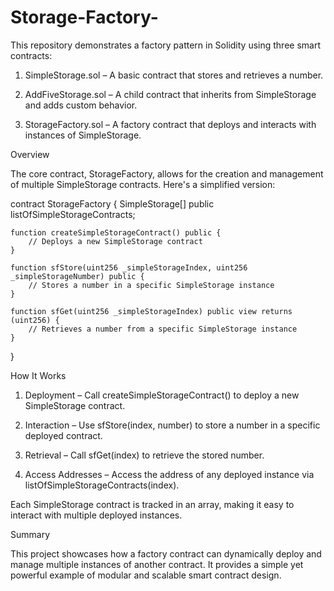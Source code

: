 # Storage-Factory-

This repository demonstrates a factory pattern in Solidity using three smart contracts:

1. SimpleStorage.sol – A basic contract that stores and retrieves a number.


2. AddFiveStorage.sol – A child contract that inherits from SimpleStorage and adds custom behavior.


3. StorageFactory.sol – A factory contract that deploys and interacts with instances of SimpleStorage.



Overview

The core contract, StorageFactory, allows for the creation and management of multiple SimpleStorage contracts. Here's a simplified version:

contract StorageFactory {
    SimpleStorage[] public listOfSimpleStorageContracts;

    function createSimpleStorageContract() public {
        // Deploys a new SimpleStorage contract
    }

    function sfStore(uint256 _simpleStorageIndex, uint256 _simpleStorageNumber) public {
        // Stores a number in a specific SimpleStorage instance
    }

    function sfGet(uint256 _simpleStorageIndex) public view returns (uint256) {
        // Retrieves a number from a specific SimpleStorage instance
    }
}

How It Works

1. Deployment – Call createSimpleStorageContract() to deploy a new SimpleStorage contract.


2. Interaction – Use sfStore(index, number) to store a number in a specific deployed contract.


3. Retrieval – Call sfGet(index) to retrieve the stored number.


4. Access Addresses – Access the address of any deployed instance via listOfSimpleStorageContracts(index).



Each SimpleStorage contract is tracked in an array, making it easy to interact with multiple deployed instances.

Summary

This project showcases how a factory contract can dynamically deploy and manage multiple instances of another contract. It provides a simple yet powerful example of modular and scalable smart contract design.
